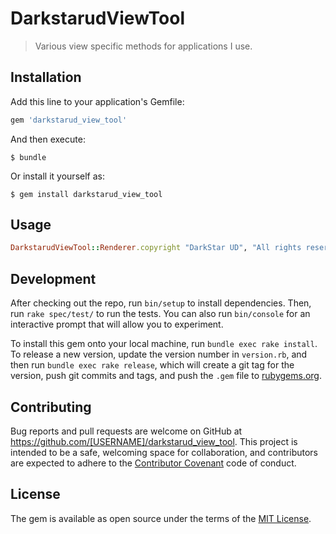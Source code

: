 # DarkstarudViewTool

> Various view specific methods for applications I use.

## Installation

Add this line to your application's Gemfile:

```ruby
gem 'darkstarud_view_tool'
```

And then execute:

    $ bundle

Or install it yourself as:

    $ gem install darkstarud_view_tool

## Usage

```ruby
DarkstarudViewTool::Renderer.copyright "DarkStar UD", "All rights reserved"
```

## Development

After checking out the repo, run `bin/setup` to install dependencies. Then, run `rake spec/test/` to run the tests. You can also run `bin/console` for an interactive prompt that will allow you to experiment.

To install this gem onto your local machine, run `bundle exec rake install`. To release a new version, update the version number in `version.rb`, and then run `bundle exec rake release`, which will create a git tag for the version, push git commits and tags, and push the `.gem` file to [rubygems.org](https://rubygems.org).

## Contributing

Bug reports and pull requests are welcome on GitHub at https://github.com/[USERNAME]/darkstarud_view_tool. This project is intended to be a safe, welcoming space for collaboration, and contributors are expected to adhere to the [Contributor Covenant](http://contributor-covenant.org) code of conduct.


## License

The gem is available as open source under the terms of the [MIT License](http://opensource.org/licenses/MIT).

